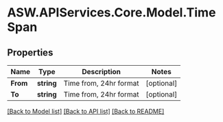 
# ASW.APIServices.Core.Model.TimeSpan

## Properties

Name | Type | Description | Notes
------------ | ------------- | ------------- | -------------
**From** | **string** | Time from, 24hr format | [optional] 
**To** | **string** | Time from, 24hr format | [optional] 

[[Back to Model list]](../README.md#documentation-for-models)
[[Back to API list]](../README.md#documentation-for-api-endpoints)
[[Back to README]](../README.md)

